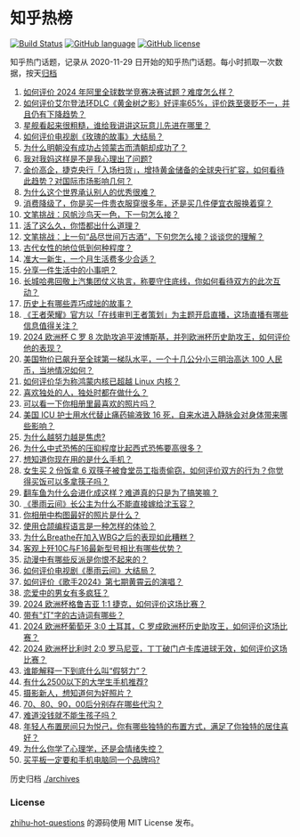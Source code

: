# 知乎热榜
[![Build Status](https://github.com/ToWeLong/zhihu-hot-questions/workflows/CI/badge.svg)](https://github.com/ToWeLong/zhihu-hot-questions/actions)
[![GitHub language](https://img.shields.io/badge/language-golang-orange.svg)](https://golang.org/)
[![GitHub license](https://img.shields.io/github/license/ToWeLong/zhihu-hot-questions)](https://github.com/ToWeLong/zhihu-hot-questions/blob/main/LICENSE)

知乎热门话题，记录从 2020-11-29 日开始的知乎热门话题。每小时抓取一次数据，按天[归档](./archives)

<!-- BEGIN -->

1. [如何评价 2024 年阿里全球数学竞赛决赛试题？难度怎么样？](https://www.zhihu.com/question/659607083)
1. [如何评价艾尔登法环DLC《黄金树之影》好评率65%，评价跌至褒贬不一，并且仍有下降趋势？](https://www.zhihu.com/question/659613928)
1. [星舰看起来很粗糙，谁给我讲讲这玩意儿先进在哪里？](https://www.zhihu.com/question/656308754)
1. [如何评价电视剧《玫瑰的故事》大结局？](https://www.zhihu.com/question/659606300)
1. [为什么明朝没有成功占领蒙古而清朝却成功了？](https://www.zhihu.com/question/659149890)
1. [我对我妈这样是不是我心理出了问题?](https://www.zhihu.com/question/659146432)
1. [金价高企，捷克央行「入场扫货」，增持黄金储备的全球央行扩容，如何看待此趋势？对国际市场影响几何？](https://www.zhihu.com/question/659575126)
1. [为什么这个世界承认别人的优秀很难？](https://www.zhihu.com/question/659132920)
1. [消费降级了，你是买一件贵衣服穿很多年，还是买几件便宜衣服换着穿？](https://www.zhihu.com/question/659654065)
1. [文笔挑战：风帆沙鸟天一色，下一句怎么接？](https://www.zhihu.com/question/659653421)
1. [活了这么久，你悟都出什么道理？](https://www.zhihu.com/question/534190254)
1. [文笔挑战：上一句“品尽世间万古酒”，下句您怎么接？谈谈您的理解？](https://www.zhihu.com/question/650836584)
1. [古代女性的地位低到何种程度？](https://www.zhihu.com/question/290541332)
1. [准大一新生，一个月生活费多少合适？](https://www.zhihu.com/question/659619231)
1. [分享一件生活中的小事吧？](https://www.zhihu.com/question/656088327)
1. [长城哈弗回敬上汽集团仗义执言，称要守住底线，你如何看待双方的此次互动？](https://www.zhihu.com/question/659535681)
1. [历史上有哪些弄巧成拙的故事？](https://www.zhihu.com/question/277066427)
1. [《王者荣耀》官方以「在线审判王者策划」为主题开启直播，这场直播有哪些信息值得关注？](https://www.zhihu.com/question/659618439)
1. [2024 欧洲杯 C 罗 8 次助攻追平波博斯基，并列欧洲杯历史助攻王，如何评价他的表现？](https://www.zhihu.com/question/659653499)
1. [美国物价已飙升至全球第一梯队水平，一个十几公分小三明治高达 100 人民币，当地情况如何？](https://www.zhihu.com/question/659552465)
1. [如何评价华为称鸿蒙内核已超越 Linux 内核？](https://www.zhihu.com/question/659531635)
1. [喜欢独处的人，独处时都在做什么？](https://www.zhihu.com/question/659098418)
1. [可以看一下你相册里最喜欢的照片吗？](https://www.zhihu.com/question/659449356)
1. [美国 ICU 护士用水代替止痛药输液致 16 死，自来水进入静脉会对身体带来哪些影响？](https://www.zhihu.com/question/659594809)
1. [为什么越努力越是焦虑?](https://www.zhihu.com/question/659545322)
1. [为什么中式恐怖的压抑程度比起西式恐怖要高很多？](https://www.zhihu.com/question/586625187)
1. [想知道你现在用的是什么手机？](https://www.zhihu.com/question/656013509)
1. [女生买 2 份饭拿 6 双筷子被食堂员工指责偷窃，如何评价双方的行为？你觉得买饭可以多拿筷子吗？](https://www.zhihu.com/question/659504028)
1. [翻车鱼为什么会进化成这样？难道真的只是为了搞笑嘛？](https://www.zhihu.com/question/37880640)
1. [《墨雨云间》长公主为什么不能直接嫁给沈玉容？](https://www.zhihu.com/question/658580238)
1. [你相册中构图最好的照片是什么？](https://www.zhihu.com/question/621418764)
1. [使用仓颉编程语言是一种怎样的体验？](https://www.zhihu.com/question/659511308)
1. [为什么Breathe在加入WBG之后的表现如此糟糕？](https://www.zhihu.com/question/659542831)
1. [客观上歼10C与F16最新型号相比有哪些优势？](https://www.zhihu.com/question/659442397)
1. [动漫中有哪些反派是你恨不起来的？](https://www.zhihu.com/question/659345723)
1. [如何评价电视剧《墨雨云间》大结局？](https://www.zhihu.com/question/659424923)
1. [如何评价《歌手2024》第七期黄霄云的演唱？](https://www.zhihu.com/question/659539770)
1. [恋爱中的男女有多疯狂？](https://www.zhihu.com/question/658629809)
1. [2024 欧洲杯格鲁吉亚 1:1 捷克，如何评价这场比赛？](https://www.zhihu.com/question/659502614)
1. [带有"灯"字的古诗词有哪些？](https://www.zhihu.com/question/658918168)
1. [2024 欧洲杯葡萄牙 3:0 土耳其，C 罗成欧洲杯历史助攻王，如何评价这场比赛？](https://www.zhihu.com/question/659502618)
1. [2024 欧洲杯比利时 2:0 罗马尼亚，丁丁破门卢卡库进球无效，如何评价这场比赛？](https://www.zhihu.com/question/659503324)
1. [谁能解释一下到底什么叫“假努力”？](https://www.zhihu.com/question/442259394)
1. [有什么2500以下的大学生手机推荐?](https://www.zhihu.com/question/659324719)
1. [摄影新人，想知道何为好照片？](https://www.zhihu.com/question/658994133)
1. [70、80、90，00后分别存在哪些代沟？](https://www.zhihu.com/question/269219211)
1. [难道没钱就不能生孩子吗？](https://www.zhihu.com/question/659454072)
1. [年轻人布置房间只为悦己，你有哪些独特的布置方式，满足了你独特的居住喜好？](https://www.zhihu.com/question/658747746)
1. [为什么你学了心理学，还是会情绪失控？](https://www.zhihu.com/question/659106309)
1. [买平板一定要和手机电脑同一个品牌吗?](https://www.zhihu.com/question/659258644)

<!-- END -->

历史归档 [./archives](./archives)


### License
[zhihu-hot-questions](https://github.com/towelong/zhihu-hot-questions) 的源码使用 MIT License 发布。